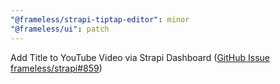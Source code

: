 ```yaml
---
"@frameless/strapi-tiptap-editor": minor
"@frameless/ui": patch
---
```


Add Title to YouTube Video via Strapi Dashboard ([GitHub Issue frameless/strapi#859](https://github.com/frameless/strapi/issues/859))
